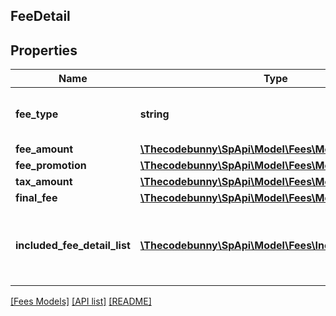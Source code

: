 ## FeeDetail

## Properties

Name | Type | Description | Notes
------------ | ------------- | ------------- | -------------
**fee_type** | **string** | The type of fee charged to a seller. |
**fee_amount** | [**\Thecodebunny\SpApi\Model\Fees\MoneyType**](MoneyType.md) |  |
**fee_promotion** | [**\Thecodebunny\SpApi\Model\Fees\MoneyType**](MoneyType.md) |  | [optional]
**tax_amount** | [**\Thecodebunny\SpApi\Model\Fees\MoneyType**](MoneyType.md) |  | [optional]
**final_fee** | [**\Thecodebunny\SpApi\Model\Fees\MoneyType**](MoneyType.md) |  |
**included_fee_detail_list** | [**\Thecodebunny\SpApi\Model\Fees\IncludedFeeDetail[]**](IncludedFeeDetail.md) | A list of other fees that contribute to a given fee. | [optional]

[[Fees Models]](../) [[API list]](../../Api) [[README]](../../../README.md)
